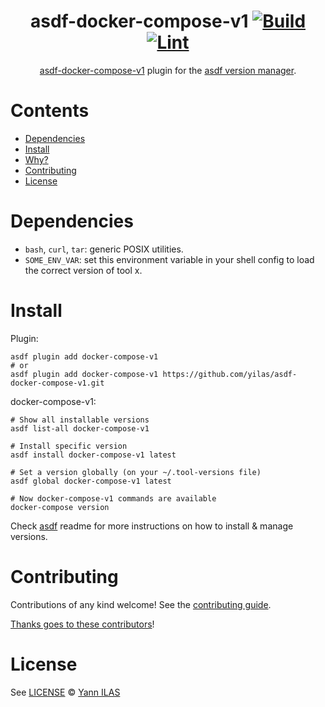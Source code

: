<div align="center">

# asdf-docker-compose-v1 [![Build](https://github.com/yilas/asdf-docker-compose-v1/actions/workflows/build.yml/badge.svg)](https://github.com/kompiro/asdf-docker-compose-v1/actions/workflows/build.yml) [![Lint](https://github.com/yilas/asdf-docker-compose-v1/actions/workflows/lint.yml/badge.svg)](https://github.com/yilas/asdf-docker-compose-v1/actions/workflows/lint.yml)


[asdf-docker-compose-v1](https://github.com/yilas/asdf-docker-compose-v1) plugin for the [asdf version manager](https://asdf-vm.com).

</div>

# Contents

- [Dependencies](#dependencies)
- [Install](#install)
- [Why?](#why)
- [Contributing](#contributing)
- [License](#license)

# Dependencies

- `bash`, `curl`, `tar`: generic POSIX utilities.
- `SOME_ENV_VAR`: set this environment variable in your shell config to load the correct version of tool x.

# Install

Plugin:

```shell
asdf plugin add docker-compose-v1
# or
asdf plugin add docker-compose-v1 https://github.com/yilas/asdf-docker-compose-v1.git
```

docker-compose-v1:

```shell
# Show all installable versions
asdf list-all docker-compose-v1

# Install specific version
asdf install docker-compose-v1 latest

# Set a version globally (on your ~/.tool-versions file)
asdf global docker-compose-v1 latest

# Now docker-compose-v1 commands are available
docker-compose version
```

Check [asdf](https://github.com/asdf-vm/asdf) readme for more instructions on how to
install & manage versions.

# Contributing

Contributions of any kind welcome! See the [contributing guide](contributing.md).

[Thanks goes to these contributors](https://github.com/yilas/asdf-docker-compose-v1/graphs/contributors)!

# License

See [LICENSE](LICENSE) © [Yann ILAS](https://github.com/yilas/)
